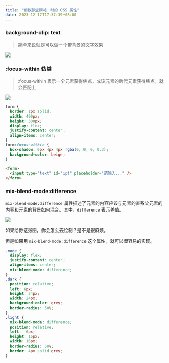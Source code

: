 ```yaml
---
title: "细数那些惊艳一时的 CSS 属性"
date: 2023-12-17T17:37:39+08:00
---
```


### background-clip: text

> 简单来说就是可以做一个带背景的文字效果

<img src="/img/80/01.png" />

### :focus-within 伪类

> :focus-within 表示一个元素获得焦点，或该元素的后代元素获得焦点，就会匹配上

<img src="/img/80/01.gif" />

```css
form {
  border: 1px solid;
  width: 400px;
  height: 300px;
  display: flex;
  justify-content: center;
  align-items: center;
}
form:focus-within {
  box-shadow: 0px 4px 4px rgba(0, 0, 0, 0.3);
  background-color: beige;
}
```

```html
<form>
  <input type="text" id="ipt" placeholder="请输入..." />
</form>
```

### mix-blend-mode:difference

`mix-blend-mode:difference` 属性描述了元素的内容应该与元素的直系父元素的内容和元素的背景如何混合。其中，`difference` 表示差值。

<img src="/img/80/01.jpg" />

如果给你这张图，你会怎么去绘制？是不是很麻烦。

但是如果用 `mix-blend-mode:difference` 这个属性，就可以很容易的实现。

```css
.mode {
  display: flex;
  justify-content: center;
  align-items: center;
  mix-blend-mode: difference;
}
.dark {
  position: relative;
  left: 6px;
  height: 24px;
  width: 24px;
  background-color: grey;
  border-radius: 50%;
}
.light {
  mix-blend-mode: difference;
  position: relative;
  left: -6px;
  height: 16px;
  width: 16px;
  border-radius: 50%;
  border: 4px solid grey;
}
```
